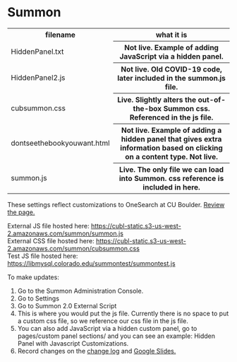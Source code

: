 # Summon
<table>
  <tr><th>filename</th><th>what it is</th></tr>
  <tr><td>HiddenPanel.txt</th><th>Not live. Example of adding JavaScript via a hidden panel.</td></tr>
  <tr><td>HiddenPanel2.js</th><th>Not live. Old COVID-19 code, later included in the summon.js file.</td></tr>
<tr><td>cubsummon.css</th><th>Live. Slightly alters the out-of-the-box Summon css. Referenced in the js file.</td></tr>
<tr><td>dontseethebookyouwant.html</th><th>Not live. Example of adding a hidden panel that gives extra information based on clicking on a content type. Not live.
</td></tr>
<tr><td>summon.js</th><th>Live. The only file we can load into Summon. css reference is included in here.</td></tr>
  </table>
<p>These settings reflect customizations to OneSearch at CU Boulder. <a href="https://ucblibraries.summon.serialssolutions.com/#!/search?ho=t&l=en&q=">Review the page.</a></p>

External JS file hosted here: https://cubl-static.s3-us-west-2.amazonaws.com/summon/summon.js<br>
External CSS file hosted here: https://cubl-static.s3-us-west-2.amazonaws.com/summon/cubsummon.css<br>
Test JS file hosted here: https://libmysql.colorado.edu/summontest/summontest.js<br>

To make updates:
<ol><li>Go to the Summon Administration Console.</li>
<li>Go to Settings</li>
<li>Go to Summon 2.0 External Script</li>
<li>This is where you would put the js file. Currently there is no space to put a custom css file, so we reference our css file in the js file.</li>
<li>You can also add JavaScript via a hidden custom panel, go to pages/custom panel sections/ and you can see an example: Hidden Panel with Javascript Customizations.</li>
<li> Record changes on the <a href="https://docs.google.com/document/d/1tUjRhy6rih3uO4LhuL2o63uUrEuG4FqG8lBeOzNHqBw/edit#">change log</a> and <a href="https://docs.google.com/presentation/d/1_i6iKbK294VrC-5JRYoOM7f1j1Ox2orIDBBEalSAwZs/edit?usp=sharing">Google Slides.</a></li></ol>
